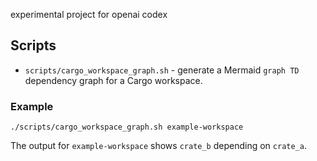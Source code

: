 experimental project for openai codex

## Scripts

- `scripts/cargo_workspace_graph.sh` - generate a Mermaid `graph TD` dependency graph for a Cargo workspace.

### Example

```
./scripts/cargo_workspace_graph.sh example-workspace
```

The output for `example-workspace` shows `crate_b` depending on `crate_a`.
